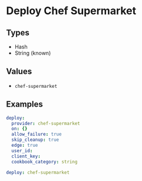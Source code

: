 # Deploy Chef Supermarket



## Types

* Hash
* String (known)

## Values

* `chef-supermarket`


## Examples

```yaml
deploy:
  provider: chef-supermarket
  on: {}
  allow_failure: true
  skip_cleanup: true
  edge: true
  user_id: 
  client_key: 
  cookbook_category: string
```

```yaml
deploy: chef-supermarket

```
